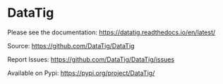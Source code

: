 # DataTig

Please see the documentation: https://datatig.readthedocs.io/en/latest/

Source: https://github.com/DataTig/DataTig

Report Issues: https://github.com/DataTig/DataTig/issues

Available on Pypi: https://pypi.org/project/DataTig/
